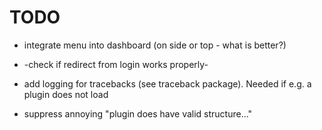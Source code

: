 # TODO

* integrate menu into dashboard (on side or top - what is better?)

* -check if redirect from login works properly-
 
* add logging for tracebacks (see traceback package). Needed if e.g. a plugin
  does not load

* suppress annoying "plugin does have valid structure..."


